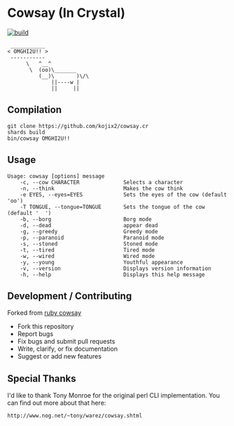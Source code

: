 # Cowsay (In Crystal)

[![build](https://github.com/kojix2/cowsay.cr/actions/workflows/build.yml/badge.svg)](https://github.com/kojix2/cowsay.cr/actions/workflows/build.yml)

     ___________
    < OMGHI2U!! >
     -----------
          \   ^__^
           \  (oo)\_______
              (__)\       )\/\
                  ||----w |
                  ||     ||

## Compilation

```
git clone https://github.com/kojix2/cowsay.cr
shards build
bin/cowsay OMGHI2U!!
```
## Usage

```
Usage: cowsay [options] message
    -c, --cow CHARACTER              Selects a character
    -n, --think                      Makes the cow think
    -e EYES, --eyes=EYES             Sets the eyes of the cow (default 'oo')
    -T TONGUE, --tongue=TONGUE       Sets the tongue of the cow (default '  ')
    -b, --borg                       Borg mode
    -d, --dead                       appear dead
    -g, --greedy                     Greedy mode
    -p, --paranoid                   Paranoid mode
    -s, --stoned                     Stoned mode
    -t, --tired                      Tired mode
    -w, --wired                      Wired mode
    -y, --young                      Youthful appearance
    -v, --version                    Displays version information
    -h, --help                       Displays this help message
```

## Development / Contributing

Forked from [ruby cowsay](https://github.com/PatrickTulskie/ruby_cowsay)

- Fork this repository
- Report bugs
- Fix bugs and submit pull requests
- Write, clarify, or fix documentation
- Suggest or add new features

## Special Thanks

I'd like to thank Tony Monroe for the original perl CLI implementation. You can find out more about that here:

    http://www.nog.net/~tony/warez/cowsay.shtml
